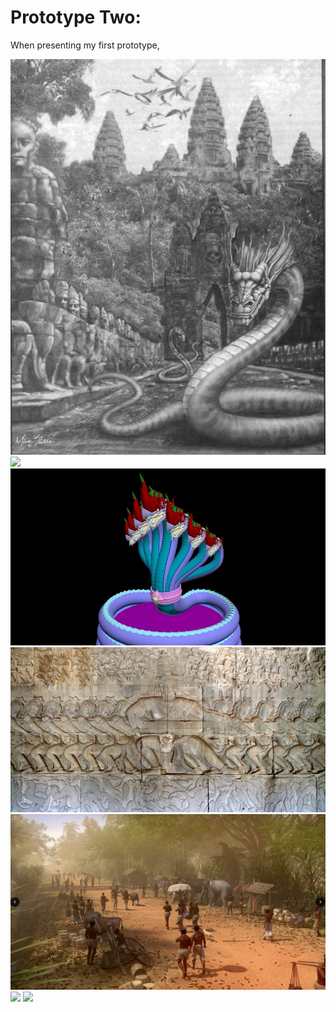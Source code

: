 # Prototype Two: 


When presenting my first prototype, 



<img src="images/naga1.png">
<img src="images/naga2.png">
<img src="images/nagamodel.jpeg" >
<img src="images/bas_relief.jpeg">

<img src="images/daily.png">
<img src="images/angkor1.png">
<img src="images/angkor2.png">
